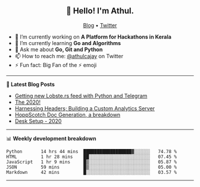 <h2 align="center">👋 Hello! I'm Athul.</h2>
<p align="center">
  <a href="https://blog.athulcyriac.xyz">Blog</a> •
  <a href="https://twitter.com/athulcajay">Twitter</a>
</p>


- 🔭 I’m currently working on **A Platform for Hackathons in Kerala**
- 🌱 I’m currently learning **Go and Algorithms**
- 💬 Ask me about **Go, Git and Python**
- 📫 How to reach me: [@athulcajay](https://twitter.com/athulcajay) on Twitter
- ⚡ Fun fact: Big Fan of the :zap: emoji

-------

**📝 Latest Blog Posts**

<!-- BLOG-POST-LIST:START -->
- [Getting new Lobste.rs feed with Python and Telegram](https://blog.athulcyriac.xyz/lobsters_feed/)
- [The 2020!](https://blog.athulcyriac.xyz/2020/)
- [Harnessing Headers; Building a Custom Analytics Server](https://blog.athulcyriac.xyz/analytics_from_scratch/)
- [HoppScotch Doc Generation, a breakdown](https://blog.athulcyriac.xyz/hopp-gen/)
- [Desk Setup - 2020](https://blog.athulcyriac.xyz/desk-2020/)
<!-- BLOG-POST-LIST:END -->

-------

📊 **Weekly development breakdown**
<!--START_SECTION:waka-->
```text
Python       14 hrs 44 mins  ██████████████████▓░░░░░░   74.78 % 
HTML         1 hr 28 mins    ██░░░░░░░░░░░░░░░░░░░░░░░   07.45 % 
JavaScript   1 hr 9 mins     █▒░░░░░░░░░░░░░░░░░░░░░░░   05.87 % 
JSON         59 mins         █▒░░░░░░░░░░░░░░░░░░░░░░░   05.00 % 
Markdown     42 mins         █░░░░░░░░░░░░░░░░░░░░░░░░   03.57 % 
```
<!--END_SECTION:waka-->

-------
